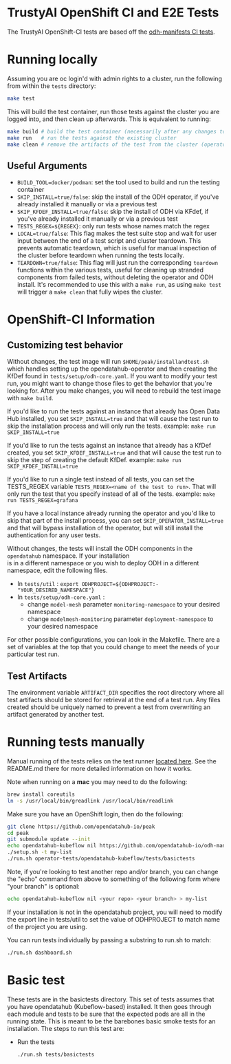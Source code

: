 # TrustyAI OpenShift CI and E2E Tests
The TrustyAI OpenShift-CI tests are based off the [odh-manifests CI tests](https://github.com/opendatahub-io/odh-manifests/tree/master/tests).

# Running locally

Assuming you are oc login'd with admin rights to a cluster, run the following from within the `tests` directory:

```sh
make test
```

This will build the test container, run those tests against the cluster you are logged into, and then clean up afterwards.
This is equivalent to running:
```sh
make build # build the test container (necessarily after any changes to test scripts/resources
make run   # run the tests against the existing cluster
make clean # remove the artifacts of the test from the cluster (operator, ODH, projects, etc)
```



## Useful Arguments
* `BUILD_TOOL=docker/podman`: set the tool used to build and run the testing container
* `SKIP_INSTALL=true/false`: skip the install of the ODH operator, if you've already installed it manually or via a previous test
* `SKIP_KFDEF_INSTALL=true/false`: skip the install of ODH via KFdef, if you've already installed it manually or via a previous test
* `TESTS_REGEX=${REGEX}`: only run tests whose names match the regex
* `LOCAL=true/false`: This flag makes the test suite stop and wait for user input between the end of a test script and cluster teardown.   This prevents automatic teardown, which is useful for manual inspection of the cluster before teardown when running the tests locally.
* `TEARDOWN=true/false`: This flag will just run the corresponding `teardown` functions within the various tests, useful for cleaning up stranded components from failed tests, without deleting the operator and ODH install. It's recommended to use this with a `make run`, as using `make test` will trigger a `make clean` that fully wipes the cluster. 



# OpenShift-CI Information
## Customizing test behavior

Without changes, the test image will run `$HOME/peak/installandtest.sh` which
handles setting up the opendatahub-operator and then creating the KfDef found in
`tests/setup/odh-core.yaml`.  If you want to modify your test run, you
might want to change those files to get the behavior that you're looking for.
After you make changes, you will need to rebuild the test image with `make build`.

If you'd like to run the tests against an instance that already has Open Data Hub installed,
you set `SKIP_INSTALL=true` and that will cause the test run
to skip the installation process and will only run the tests.  example: `make run SKIP_INSTALL=true`

If you'd like to run the tests against an instance that already has a KfDef created,
you set `SKIP_KFDEF_INSTALL=true` and that will cause the test run
to skip the step of creating the default KfDef.  example: `make run SKIP_KFDEF_INSTALL=true`

If you'd like to run a single test instead of all tests, you can
set the TESTS_REGEX variable `TESTS_REGEX=<name of the test to run>`.  That will
only run the test that you specify instead of all of the tests.  example: `make run TESTS_REGEX=grafana`

If you have a local instance already running the operator and you'd like to skip that part
of the install process, you can set `SKIP_OPERATOR_INSTALL=true` and that will bypass installation
of the operator, but will still install the authentication for any user tests.

Without changes, the tests will install the ODH components in the `opendatahub` namespace. If your installation  
is in a different namespace or you wish to deploy ODH in a different namespace, edit the following files.  
- In `tests/util` : `export ODHPROJECT=${ODHPROJECT:-"YOUR_DESIRED_NAMESPACE"}`
- In `tests/setup/odh-core.yaml` : 
  - change `model-mesh` parameter `monitoring-namespace` to your desired namespace  
  - change `modelmesh-monitoring` parameter `deployment-namespace` to your desired namespace  

For other possible configurations, you can look in the Makefile.  There are a set of
variables at the top that you could change to meet the needs of your particular test run.

## Test Artifacts
The environment variable `ARTIFACT_DIR` specifies the root directory where all test artifacts should be
stored for retrieval at the end of a test run. Any files created should be uniquely named to prevent
a test from overwriting an artifact generated by another test.

# Running tests manually

Manual running of the tests relies on the test
runner [located here](https://github.com/opendatahub-io/peak).
See the README.md there for more detailed information on how it works.

Note when running on a **mac** you may need to do the following:

```sh
brew install coreutils
ln -s /usr/local/bin/greadlink /usr/local/bin/readlink
```

Make sure you have an OpenShift login, then do the following:

```sh
git clone https://github.com/opendatahub-io/peak
cd peak
git submodule update --init
echo opendatahub-kubeflow nil https://github.com/opendatahub-io/odh-manifests > my-list
./setup.sh -t my-list
./run.sh operator-tests/opendatahub-kubeflow/tests/basictests
```

Note, if you're looking to test another repo and/or branch, you can change the "echo" command from above to something of the following form where "your branch" is optional:

```sh
echo opendatahub-kubeflow nil <your repo> <your branch> > my-list
```

If your installation is not in the opendatahub project, you will need to modify
the export line in tests/util to set the value of ODHPROJECT to match name of the project you are using.

You can run tests individually by passing a substring to run.sh to match:

```sh
./run.sh dashboard.sh
```

# Basic test

These tests are in the basictests directory.  This set of tests assumes that you have opendatahub (Kubeflow-based) installed.  It then goes through each module and tests
to be sure that the expected pods are all in the running state.  This is meant to be the barebones basic smoke tests for an installation.
The steps to run this test are:

* Run the tests

  ```sh
  ./run.sh tests/basictests
  ```
